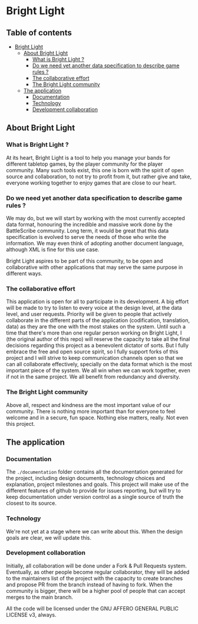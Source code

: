 # Bright Light

## Table of contents

- [Bright Light](#bright-light)
  - [About Bright Light](#about-bright-light)
    - [What is Bright Light ?](#what-is-bright-light-)
    - [Do we need yet another data specification to describe game rules ?](#do-we-need-yet-another-data-specification-to-describe-game-rules-)
    - [The collaborative effort](#the-collaborative-effort)
    - [The Bright Light community](#the-bright-light-community)
  - [The application](#the-application)
    - [Documentation](#documentation)
    - [Technology](#technology)
    - [Development collaboration](#development-collaboration)

## About Bright Light

### What is Bright Light ?

At its heart, Bright Light is a tool to help you manage your bands for different tabletop games, by the player community
for the player community. Many such tools exist, this one is born with the spirit of open source and collaboration, to
not try to profit from it, but rather give and take, everyone working together to enjoy games that are close to our
heart.

### Do we need yet another data specification to describe game rules ?

We may do, but we will start by working with the most currently accepted data format, honouring the incredible and massive
work done by the BattleScribe community. Long term, it would be great that this data specification is evolved to serve
the needs of those who write the information. We may even think of adopting another document language, although XML is
fine for this use case.

Bright Light aspires to be part of this community, to be open and collaborative with other applications that may serve
the same purpose in different ways.

### The collaborative effort

This application is open for all to participate in its development. A big effort will be made to try to listen to every
voice at the design level, at the data level, and user requests. Priority will be given to people that actively collaborate
in the different parts of the application (codification, translation, data) as they are the one with the most stakes on
the system.
Until such a time that there's more than one regular person working on Bright Light, I (the original author of this repo)
will reserve the capacity to take all the final decisions regarding this project as a benevolent dictator of sorts. But I 
fully embrace the free and open source spirit, so I fully support forks of this project and I will strive to keep 
communication channels open so that we can all collaborate effectively, specially on the data format which is the most
important piece of the system. We all win when we can work together, even if not in the same project. We all benefit from
redundancy and diversity.

### The Bright Light community

Above all, respect and kindness are the most important value of our community. There is nothing more important than for
everyone to feel welcome and in a secure, fun space. Nothing else matters, really. Not even this project. 

## The application

### Documentation

The `./documentation` folder contains all the documentation generated for the project, including design documents, technology choices
and explanation, project milestones and goals. This project will make use of the different features of github to provide
for issues reporting, but will try to keep documentation under version control as a single source of truth the closest
to its source.

### Technology

We're not yet at a stage where we can write about this. When the design goals are clear, we will update this.

### Development collaboration

Initially, all collaboration will be done under a Fork & Pull Requests system. Eventually, as other people become regular
collaborator, they will be added to the maintainers list of the project with the capacity to create branches and propose
PR from the branch instead of having to fork. When the community is bigger, there will be a higher pool of people that
can accept merges to the main branch.

All the code will be licensed under the GNU AFFERO GENERAL PUBLIC LICENSE v3, always. 
